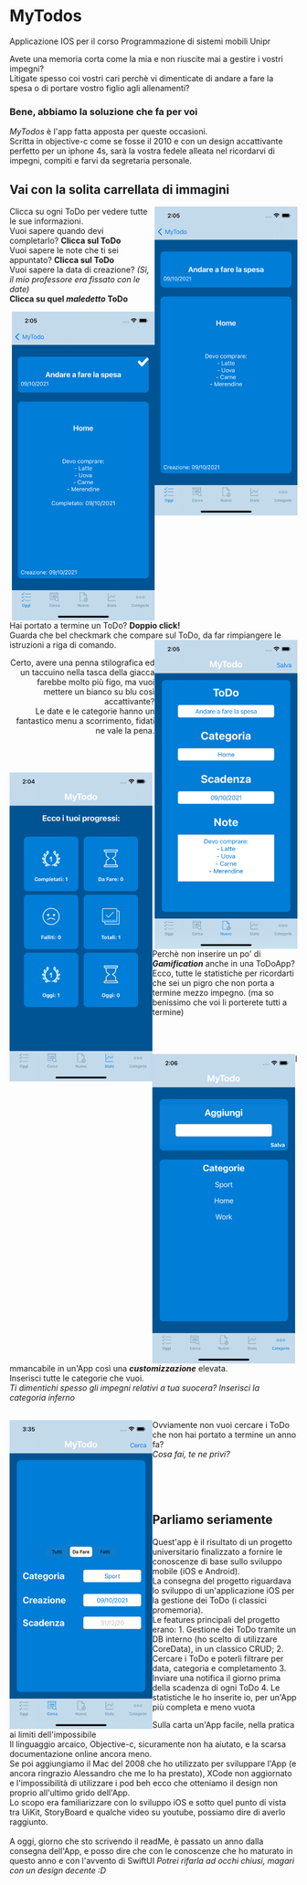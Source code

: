 # MyTodos
Applicazione IOS per il corso Programmazione di sistemi mobili Unipr
<p>
Avete una memoria corta come la mia e non riuscite mai a gestire i vostri impegni? <br>
Litigate spesso coi vostri cari perchè vi dimenticate di andare a fare la spesa o di portare vostro figlio agli allenamenti?
</p>
<h3> Bene, abbiamo la soluzione che fa per voi </h3>

*MyTodos* è l'app fatta apposta per queste occasioni.   
Scritta in objective-c come se fosse il 2010 e con un design accattivante perfetto per un iphone 4s, sarà la vostra fedele alleata nel ricordarvi di impegni, compiti 
e farvi da segretaria personale. <br>

<h2>Vai con la solita carrellata di immagini</h2>


<img class="img-fluid" src="https://github.com/FilippoBotti/MyTodos/blob/main/images/Dettaglio.png" alt="img-verification" width="250" align="right"/>

  Clicca su ogni ToDo per vedere tutte le sue informazioni. <br>
Vuoi sapere quando devi completarlo? <strong>Clicca sul ToDo</strong>  <br>
Vuoi sapere le note che ti sei appuntato? <strong>Clicca sul ToDo</strong><br>
Vuoi sapere la data di creazione? <em>(Sì, il mio professore era fissato con le date)</em> <br>
<strong>Clicca su quel <em>maledetto</em> ToDo</strong>


<img class="img-fluid" src="https://github.com/FilippoBotti/MyTodos/blob/main/images/Check.png" alt="img-verification" width="250" align="right"/>
  Hai portato a termine un ToDo? <strong> Doppio click! </strong> <br>
Guarda che bel checkmark che compare sul ToDo, da far rimpiangere le istruzioni a riga di comando.


<img class="img-fluid" src="https://github.com/FilippoBotti/MyTodos/blob/main/images/Insert.png" alt="img-verification" width="250" align="right"/>
<p align="right">
  Certo, avere una penna stilografica ed un taccuino nella tasca della giacca farebbe molto più figo, ma vuoi mettere un bianco su blu così accattivante? <br>
  Le date e le categorie hanno un fantastico menu a scorrimento, fidati ne vale la pena.
</p>

<br><br><br><img class="img-fluid" src="https://github.com/FilippoBotti/MyTodos/blob/main/images/Stats.png" alt="img-verification" width="250" align="left"/>
           
 <br><br><br><br><br>
  Perchè non inserire un po' di <strong><em>Gamification</em></strong> anche in una ToDoApp? <br>
  Ecco, tutte le statistiche per ricordarti che sei un pigro che non porta a termine mezzo impegno. (ma so benissimo che voi li porterete tutti a termine)


<br><br><br><img class="img-fluid" src="https://github.com/FilippoBotti/MyTodos/blob/main/images/Categories.png" alt="img-verification" width="250" align="left"/>
Immancabile in un'App così una <strong><em>customizzazione</em></strong> elevata. <br>
Inserisci tutte le categorie che vuoi. <br>
<em>Ti dimentichi spesso gli impegni relativi a tua suocera? Inserisci la categoria inferno</em>

<br><img class="img-fluid" src="https://github.com/FilippoBotti/MyTodos/blob/main/images/Search.png" alt="img-verification" width="250" align="left"/>
Ovviamente non vuoi cercare i ToDo che non hai portato a termine un anno fa? <br>
<em>Cosa fai, te ne privi? </em>
                        
 <br><br><br>

<h2>Parliamo seriamente </h2>
Quest'app è il risultato di un progetto universitario finalizzato a fornire le conoscenze di base sullo sviluppo mobile (iOS e Android). <br>
La consegna del progetto riguardava lo sviluppo di un'applicazione iOS per la gestione dei ToDo (i classici promemoria). <br>
Le features principali del progetto erano: 
1. Gestione dei ToDo tramite un DB interno (ho scelto di utilizzare CoreData), in un classico CRUD;
2. Cercare i ToDo e poterli filtrare per data, categoria e completamento
3. Inviare una notifica il giorno prima della scadenza di ogni ToDo
4. Le statistiche le ho inserite io, per un'App più completa e meno vuota

Sulla carta un'App facile, nella pratica ai limiti dell'impossibile <br>
Il linguaggio arcaico, Objective-c, sicuramente non ha aiutato, e la scarsa documentazione online ancora meno. <br>
Se poi aggiungiamo il Mac del 2008 che ho utilizzato per sviluppare l'App (e ancora ringrazio Alessandro che me lo ha prestato), XCode non aggiornato e l'impossibilità di utilizzare i pod beh ecco che otteniamo il design non proprio all'ultimo grido dell'App. <br>
Lo scopo era familiarizzare con lo sviluppo iOS e sotto quel punto di vista tra UiKit, StoryBoard e qualche video su youtube, possiamo dire di averlo raggiunto. <br>
<br>
A oggi, giorno che sto scrivendo il readMe, è passato un anno dalla consegna dell'App, e posso dire che con le conoscenze che ho maturato in questo anno e con l'avvento di SwiftUI <em> Potrei rifarla ad occhi chiusi, magari con un design decente :D </em>



